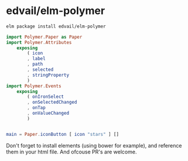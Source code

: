 # edvail/elm-polymer
```bash
elm package install edvail/elm-polymer
```
```elm
import Polymer.Paper as Paper
import Polymer.Attributes
    exposing
        ( icon
        , label
        , path
        , selected
        , stringProperty
        )
import Polymer.Events
    exposing
        ( onIronSelect
        , onSelectedChanged
        , onTap
        , onValueChanged
        )


main = Paper.iconButton [ icon "stars" ] []
```

Don't forget to install elements (using bower for example), and reference them in your html file.
And ofcouse PR's are welcome.
